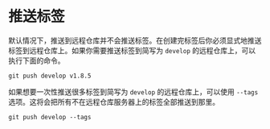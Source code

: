 # 推送标签

默认情况下，推送到远程仓库并不会推送标签。在创建完标签后你必须显式地推送标签到远程仓库上。如果你需要推送标签到简写为 `develop` 的远程仓库上，可以执行下面的命令。

```
git push develop v1.8.5
```

如果想要一次性推送很多标签到简写为 `develop` 的远程仓库上，可以使用 `--tags` 选项。这将会把所有不在远程仓库服务器上的标签全部推送到那里。

```
git push develop --tags
```

